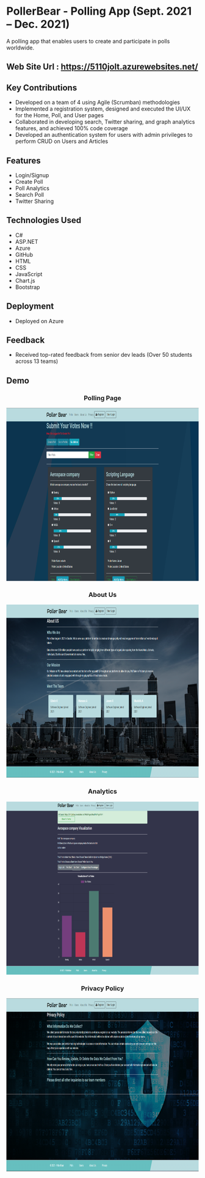 # PollerBear - Polling App (Sept. 2021 – Dec. 2021)

A polling app that enables users to create and participate in polls worldwide.

## Web Site Url : https://5110jolt.azurewebsites.net/

## Key Contributions
- Developed on a team of 4 using Agile (Scrumban) methodologies
- Implemented a registration system, designed and executed the UI/UX for the Home, Poll, and User pages
- Collaborated in developing search, Twitter sharing, and graph analytics features, and achieved 100% code coverage
- Developed an authentication system for users with admin privileges to perform CRUD on Users and Articles

## Features
- Login/Signup
- Create Poll
- Poll Analytics
- Search Poll
- Twitter Sharing

## Technologies Used
- C#
- ASP.NET
- Azure
- GitHub
- HTML
- CSS
- JavaScript
- Chart.js
- Bootstrap

## Deployment
- Deployed on Azure

## Feedback
- Received top-rated feedback from senior dev leads (Over 50 students across 13 teams)

## Demo

<h3 align="center"> Polling Page </h3>
<div align="center">
<img src="readme-images/MainMenu.png" width=868 height=453 />
</div>

<h3 align="center"> About Us </h3>
<div align="center">
<img src="readme-images/aboutus.png" width=868 height=453 />
</div>

<h3 align="center"> Analytics</h3>
<div align="center">
<img src="readme-images/analytics2.png" width=868 height=453 />
</div>

<h3 align="center"> Privacy Policy </h3>
<div align="center">
<img src="readme-images/privacy.png" width=868 height=453 />
</div>
